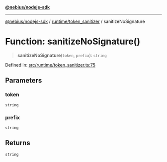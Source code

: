 [**@nebius/nodejs-sdk**](../../../README.md)

***

[@nebius/nodejs-sdk](../../../README.md) / [runtime/token\_sanitizer](../README.md) / sanitizeNoSignature

# Function: sanitizeNoSignature()

> **sanitizeNoSignature**(`token`, `prefix`): `string`

Defined in: [src/runtime/token\_sanitizer.ts:75](https://github.com/nebius/nodejs-sdk/blob/2ec552fb564ad8fdbf78c4eb6e73ce9101501e8a/src/runtime/token_sanitizer.ts#L75)

## Parameters

### token

`string`

### prefix

`string`

## Returns

`string`
